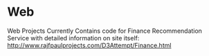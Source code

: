 # Web
Web Projects
Currently Contains code for Finance Recommendation Service with detailed
information on site itself:
http://www.rajfpaulprojects.com/D3Attempt/Finance.html

